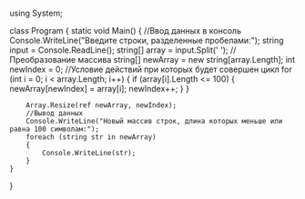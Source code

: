 using System;

class Program
{
    static void Main()
    {
        //Ввод данных в консоль 
        Console.WriteLine("Введите строки, разделенные пробелами:");
        string input = Console.ReadLine();
        string[] array = input.Split(' ');
        //Преобразование массива
        string[] newArray = new string[array.Length];
        int newIndex = 0;
        //Условие действий при которых будет совершен цикл 
        for (int i = 0; i < array.Length; i++)
        {
            if (array[i].Length <= 100)
            {
                newArray[newIndex] = array[i];
                newIndex++;
            }
        }

        Array.Resize(ref newArray, newIndex);
        //Вывод данных
        Console.WriteLine("Новый массив строк, длина которых меньше или равна 100 символам:");
        foreach (string str in newArray)
        {
            Console.WriteLine(str);
        }
    }
}

